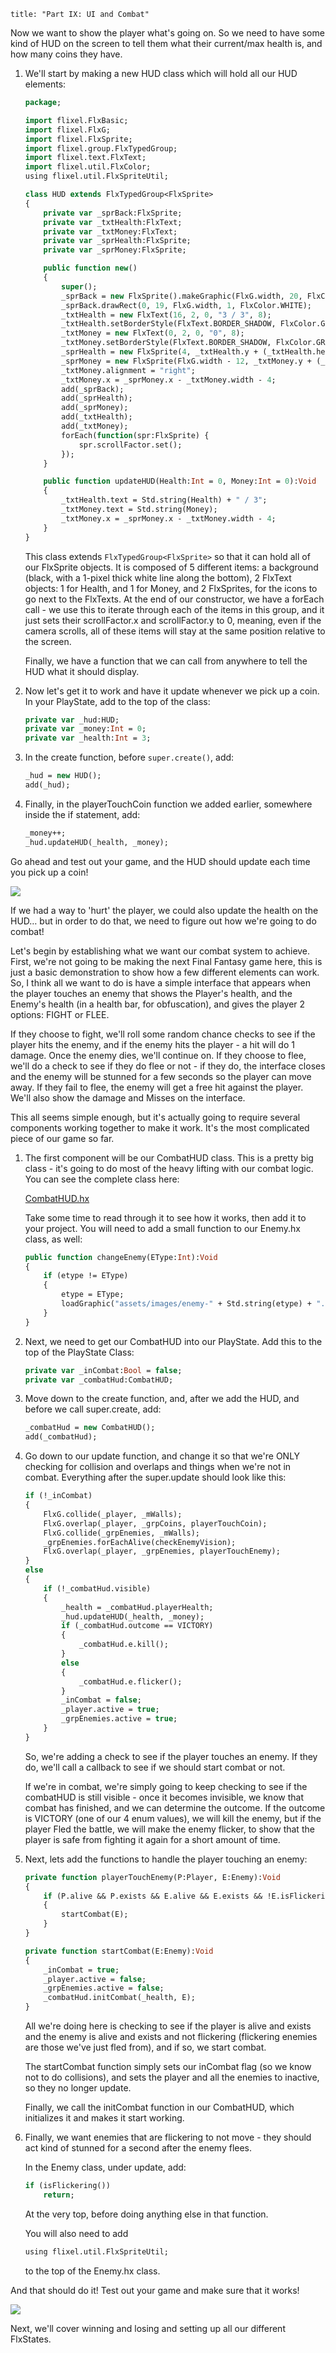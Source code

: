 ```
title: "Part IX: UI and Combat"
```

Now we want to show the player what's going on. So we need to have some kind of HUD on the screen to tell them what their current/max health is, and how many coins they have.

1. We'll start by making a new HUD class which will hold all our HUD elements:

	```haxe
	package;

	import flixel.FlxBasic;
	import flixel.FlxG;
	import flixel.FlxSprite;
	import flixel.group.FlxTypedGroup;
	import flixel.text.FlxText;
	import flixel.util.FlxColor;
	using flixel.util.FlxSpriteUtil;

	class HUD extends FlxTypedGroup<FlxSprite>
	{
		private var _sprBack:FlxSprite;
		private var _txtHealth:FlxText;
		private var _txtMoney:FlxText;
		private var _sprHealth:FlxSprite;
		private var _sprMoney:FlxSprite;

		public function new()
		{
			super();
			_sprBack = new FlxSprite().makeGraphic(FlxG.width, 20, FlxColor.BLACK);
			_sprBack.drawRect(0, 19, FlxG.width, 1, FlxColor.WHITE);
			_txtHealth = new FlxText(16, 2, 0, "3 / 3", 8);
			_txtHealth.setBorderStyle(FlxText.BORDER_SHADOW, FlxColor.GRAY, 1, 1);
			_txtMoney = new FlxText(0, 2, 0, "0", 8);
			_txtMoney.setBorderStyle(FlxText.BORDER_SHADOW, FlxColor.GRAY, 1, 1);
			_sprHealth = new FlxSprite(4, _txtHealth.y + (_txtHealth.height/2)  - 4, AssetPaths.health__png);
			_sprMoney = new FlxSprite(FlxG.width - 12, _txtMoney.y + (_txtMoney.height/2)  - 4, AssetPaths.coin__png);
			_txtMoney.alignment = "right";
			_txtMoney.x = _sprMoney.x - _txtMoney.width - 4;
			add(_sprBack);
			add(_sprHealth);
			add(_sprMoney);
			add(_txtHealth);
			add(_txtMoney);
			forEach(function(spr:FlxSprite) {
				spr.scrollFactor.set();
			});
		}

		public function updateHUD(Health:Int = 0, Money:Int = 0):Void
		{
			_txtHealth.text = Std.string(Health) + " / 3";
			_txtMoney.text = Std.string(Money);
			_txtMoney.x = _sprMoney.x - _txtMoney.width - 4;
		}
	}
	```

	This class extends `FlxTypedGroup<FlxSprite>` so that it can hold all of our FlxSprite objects. It is composed of 5 different items: a background (black, with a 1-pixel thick white line along the bottom), 2 FlxText objects: 1 for Health, and 1 for Money, and 2 FlxSprites, for the icons to go next to the FlxTexts. At the end of our constructor, we have a forEach call - we use this to iterate through each of the items in this group, and it just sets their scrollFactor.x and scrollFactor.y to 0, meaning, even if the camera scrolls, all of these items will stay at the same position relative to the screen.

	Finally, we have a function that we can call from anywhere to tell the HUD what it should display.

2. Now let's get it to work and have it update whenever we pick up a coin. In your PlayState, add to the top of the class:

	```haxe
	private var _hud:HUD;
	private var _money:Int = 0;
	private var _health:Int = 3;
	```

3. In the create function, before `super.create()`, add:

	```haxe
	_hud = new HUD();
	add(_hud);
	```

4. Finally, in the playerTouchCoin function we added earlier, somewhere inside the if statement, add:

	```haxe
	_money++;
	_hud.updateHUD(_health, _money);
	```

Go ahead and test out your game, and the HUD should update each time you pick up a coin!

![](../images/04_tutorials/0019.png)

If we had a way to 'hurt' the player, we could also update the health on the HUD… but in order to do that, we need to figure out how we're going to do combat!

Let's begin by establishing what we want our combat system to achieve. First, we're not going to be making the next Final Fantasy game here, this is just a basic demonstration to show how a few different elements can work. So, I think all we want to do is have a simple interface that appears when the player touches an enemy that shows the Player's health, and the Enemy's health (in a health bar, for obfuscation), and gives the player 2 options: FIGHT or FLEE.

If they choose to fight, we'll roll some random chance checks to see if the player hits the enemy, and if the enemy hits the player - a hit will do 1 damage. Once the enemy dies, we'll continue on. If they choose to flee, we'll do a check to see if they do flee or not - if they do, the interface closes and the enemy will be stunned for a few seconds so the player can move away. If they fail to flee, the enemy will get a free hit against the player. We'll also show the damage and Misses on the interface.

This all seems simple enough, but it's actually going to require several components working together to make it work. It's the most complicated piece of our game so far.

1. The first component will be our CombatHUD class. This is a pretty big class - it's going to do most of the heavy lifting with our combat logic. You can see the complete class here:

	[CombatHUD.hx](https://github.com/HaxeFlixel/flixel-demos/blob/master/Tutorials/TurnBasedRPG/source/CombatHUD.hx)

	Take some time to read through it to see how it works, then add it to your project. You will need to add a small function to our Enemy.hx class, as well:

	```haxe
	public function changeEnemy(EType:Int):Void
	{
	    if (etype != EType)
	    {
	        etype = EType;
	        loadGraphic("assets/images/enemy-" + Std.string(etype) + ".png", true, 16, 16);
	    }
	}
	```

2. Next, we need to get our CombatHUD into our PlayState. Add this to the top of the PlayState Class:

	```haxe
	private var _inCombat:Bool = false;
	private var _combatHud:CombatHUD;
	```

3. Move down to the create function, and, after we add the HUD, and before we call super.create, add:

	```haxe
	_combatHud = new CombatHUD();
	add(_combatHud);
	```

4. Go down to our update function, and change it so that we're ONLY checking for collision and overlaps and things when we're not in combat. Everything after the super.update should look like this:

	```haxe
	if (!_inCombat)
	{
		FlxG.collide(_player, _mWalls);
		FlxG.overlap(_player, _grpCoins, playerTouchCoin);
		FlxG.collide(_grpEnemies, _mWalls);
		_grpEnemies.forEachAlive(checkEnemyVision);
		FlxG.overlap(_player, _grpEnemies, playerTouchEnemy);
	}
	else
	{
		if (!_combatHud.visible)
		{
			_health = _combatHud.playerHealth;
			_hud.updateHUD(_health, _money);
			if (_combatHud.outcome == VICTORY)
			{
				_combatHud.e.kill();
			}
			else
			{
				_combatHud.e.flicker();
			}
			_inCombat = false;
			_player.active = true;
			_grpEnemies.active = true;
	    }
	}
	```

	So, we're adding a check to see if the player touches an enemy. If they do, we'll call a callback to see if we should start combat or not.

	If we're in combat, we're simply going to keep checking to see if the combatHUD is still visible - once it becomes invisible, we know that combat has finished, and we can determine the outcome. If the outcome is VICTORY (one of our 4 enum values), we will kill the enemy, but if the player Fled the battle, we will make the enemy flicker, to show that the player is safe from fighting it again for a short amount of time.

5. Next, lets add the functions to handle the player touching an enemy:

	```haxe
	private function playerTouchEnemy(P:Player, E:Enemy):Void
	{
		if (P.alive && P.exists && E.alive && E.exists && !E.isFlickering())
		{
			startCombat(E);
		}
	}

	private function startCombat(E:Enemy):Void
	{
		_inCombat = true;
		_player.active = false;
		_grpEnemies.active = false;
		_combatHud.initCombat(_health, E);
	}
	```

	All we're doing here is checking to see if the player is alive and exists and the enemy is alive and exists and not flickering (flickering enemies are those we've just fled from), and if so, we start combat.

	The startCombat function simply sets our inCombat flag (so we know not to do collisions), and sets the player and all the enemies to inactive, so they no longer update.

	Finally, we call the initCombat function in our CombatHUD, which initializes it and makes it start working.

6. Finally, we want enemies that are flickering to not move - they should act kind of stunned for a second after the enemy flees.

	In the Enemy class, under update, add:

	```haxe
	if (isFlickering())
		return;
	```

	At the very top, before doing anything else in that function.

    You will also need to add

	```haxe
	using flixel.util.FlxSpriteUtil;
	```

	to the top of the Enemy.hx class.

And that should do it! Test out your game and make sure that it works!

![](../images/04_tutorials/0020.png)

Next, we'll cover winning and losing and setting up all our different FlxStates.
